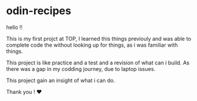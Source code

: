 # odin-recipes

hello !!

This is my first projct at TOP, I learned this things previouly and
was able to complete code the without looking up for things, as i was familiar with things.

This project is like practice and a test and a revision of what can i build.
As there was a gap in my codding journey, due to laptop issues.

This project gain an insight of what i can do.

Thank you ! ❤ 